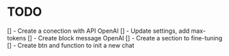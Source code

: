 # TODO

[] - Create a conection with API OpenAI
[] - Update settings, add max-tokens
[] - Create block message OpenAI
[] - Create a section to fine-tuning
[] - Create btn and function to init a new chat